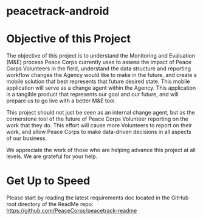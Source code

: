 peacetrack-android
=================

<h1>Objective of this Project</h1>

The objective of this project is to understand the Monitoring and Evaluation (M&E) process Peace Corps currently uses to assess the impact of Peace Corps Volunteers in the field, understand the data structure and reporting workflow changes the Agency would like to make in the future, and create a mobile solution that best represents that future desired state. This mobile application will serve as a change agent within the Agency. This application is a tangible product that represents our goal and our future, and will prepare us to go live with a better M&E tool.

This project should not just be seen as an internal change agent, but as the cornerstone tool of the future of Peace Corps Volunteer reporting on the work that they do. This effort will cause more Volunteers to report on their work, and allow Peace Corps to make data-driven decisions in all aspects of our business.

We appreciate the work of those who are helping advance this project at all levels. We are grateful for your help.


<h1>Get Up to Speed</h1>

Please start by reading the latest requirements doc located in the GitHub root directory of the ReadMe repo: https://github.com/PeaceCorps/peacetrack-readme
